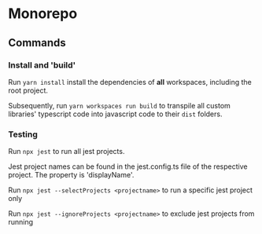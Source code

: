 # Monorepo

## Commands

### Install and 'build'

Run `yarn install` install the dependencies of **all** workspaces, including the root project.

Subsequently, run `yarn workspaces run build` to transpile all custom libraries' typescript code into javascript code to their `dist` folders.

### Testing

Run `npx jest` to run all jest projects.

Jest project names can be found in the jest.config.ts file of the respective project. The property is 'displayName'.

Run `npx jest --selectProjects <projectname>` to run a specific jest project only

Run `npx jest --ignoreProjects <projectname>` to exclude jest projects from running

